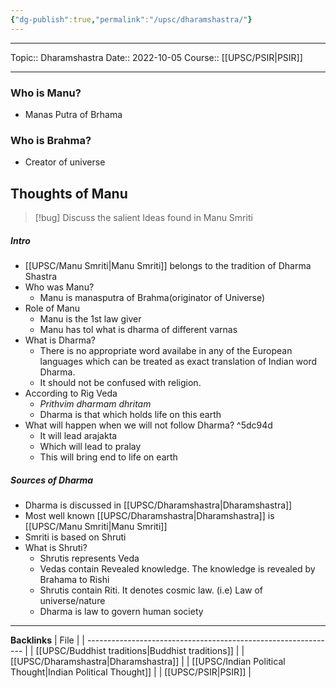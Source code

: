 ```yaml
---
{"dg-publish":true,"permalink":"/upsc/dharamshastra/"}
---
```


----
Topic:: Dharamshastra
Date:: 2022-10-05
Course:: [[UPSC/PSIR\|PSIR]] 

----
### Who is Manu? 
- Manas Putra of Brhama 

### Who is Brahma? 
- Creator of universe

## Thoughts of Manu
>[!bug] Discuss the salient Ideas found in Manu Smriti 
##### Intro
- [[UPSC/Manu Smriti\|Manu Smriti]] belongs to the tradition of Dharma Shastra
- Who was Manu? 
	- Manu is manasputra of Brahma(originator of Universe)
- Role of Manu 
	- Manu is the 1st law giver 
	- Manu has tol what is dharma of different varnas 
- What is Dharma? 
	- There is no appropriate word availabe in any of the European languages which can be treated as exact translation of Indian word Dharma. 
	- It should not be confused with religion. 
- According to Rig Veda
	- _Prithvim dharmam dhritam_
	- Dharma is that which holds life on this earth 
- What will happen when we will not follow Dharma?  ^5dc94d
	- It will lead arajakta 
	- Which will lead to pralay
	- This will bring end to life on earth

##### Sources of Dharma 
- Dharma is discussed in [[UPSC/Dharamshastra\|Dharamshastra]]
- Most well known [[UPSC/Dharamshastra\|Dharamshastra]] is [[UPSC/Manu Smriti\|Manu Smriti]]
- Smriti is based on Shruti 
- What is Shruti?
	- Shrutis represents Veda 
	- Vedas contain Revealed knowledge. The knowledge is revealed by Brahama to Rishi 
	- Shrutis contain Riti. It denotes cosmic law. (i.e) Law of universe/nature 
	- Dharma is law to govern human society 










---
**Backlinks**
| File                                                           |
| -------------------------------------------------------------- |
| [[UPSC/Buddhist traditions\|Buddhist traditions]]           |
| [[UPSC/Dharamshastra\|Dharamshastra]]                       |
| [[UPSC/Indian Political Thought\|Indian Political Thought]] |
| [[UPSC/PSIR\|PSIR]]                                         |



